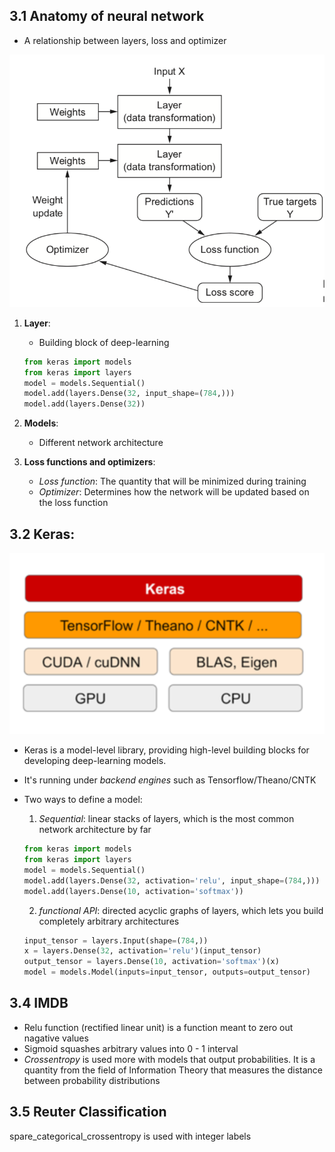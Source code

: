 ## 3.1 Anatomy of neural network

+ A relationship between layers, loss and optimizer

![Relationship](./assets/relationship.png)

1. **Layer**: 
    + Building block of deep-learning
    ```python
    from keras import models
    from keras import layers
    model = models.Sequential()
    model.add(layers.Dense(32, input_shape=(784,)))
    model.add(layers.Dense(32))
    ```
    
2. **Models**:
    + Different network architecture

3. **Loss functions and optimizers**:
    + *Loss function*: The quantity that will be minimized during training
    + *Optimizer*: Determines how the network will be updated based on the loss function
    
## 3.2 Keras:

![Keras](./assets/keras.png)

+ Keras is a model-level library, providing high-level building blocks for developing deep-learning models.

+ It's running under *backend engines* such as Tensorflow/Theano/CNTK


+ Two ways to define a model:
    1. *Sequential*: linear stacks of layers, which is the most common network architecture by far
    ```python
    from keras import models
    from keras import layers
    model = models.Sequential()
    model.add(layers.Dense(32, activation='relu', input_shape=(784,)))
    model.add(layers.Dense(10, activation='softmax'))
    ```
    2. *functional API*: directed acyclic graphs of layers, which lets you build completely arbitrary architectures
    ```python
    input_tensor = layers.Input(shape=(784,))
    x = layers.Dense(32, activation='relu')(input_tensor)
    output_tensor = layers.Dense(10, activation='softmax')(x)
    model = models.Model(inputs=input_tensor, outputs=output_tensor)
    ```
    
## 3.4 IMDB

+ Relu function (rectified linear unit) is a function meant to zero out nagative values
+ Sigmoid squashes arbitrary values into 0 - 1 interval
+ *Crossentropy* is used more with models that output probabilities. It is a quantity from the field of Information Theory that measures the distance between probability distributions

## 3.5 Reuter Classification

spare_categorical_crossentropy is used with integer labels
  